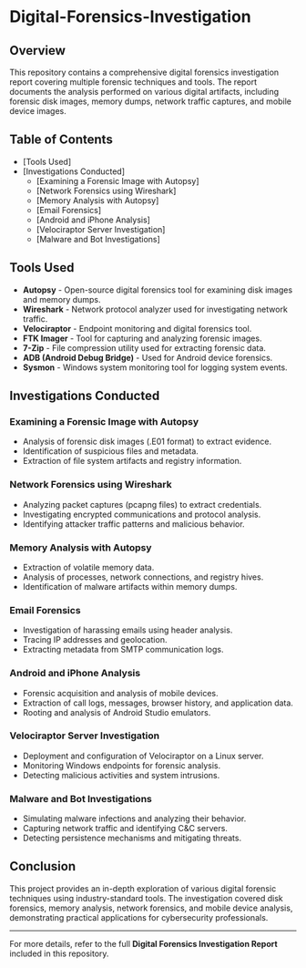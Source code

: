 # Digital-Forensics-Investigation

## Overview
This repository contains a comprehensive digital forensics investigation report covering multiple forensic techniques and tools. The report documents the analysis performed on various digital artifacts, including forensic disk images, memory dumps, network traffic captures, and mobile device images.

## Table of Contents
- [Tools Used]
- [Investigations Conducted]
  - [Examining a Forensic Image with Autopsy]
  - [Network Forensics using Wireshark]
  - [Memory Analysis with Autopsy]
  - [Email Forensics]
  - [Android and iPhone Analysis]
  - [Velociraptor Server Investigation]
  - [Malware and Bot Investigations]


## Tools Used
- **Autopsy** - Open-source digital forensics tool for examining disk images and memory dumps.
- **Wireshark** - Network protocol analyzer used for investigating network traffic.
- **Velociraptor** - Endpoint monitoring and digital forensics tool.
- **FTK Imager** - Tool for capturing and analyzing forensic images.
- **7-Zip** - File compression utility used for extracting forensic data.
- **ADB (Android Debug Bridge)** - Used for Android device forensics.
- **Sysmon** - Windows system monitoring tool for logging system events.

## Investigations Conducted

### Examining a Forensic Image with Autopsy
- Analysis of forensic disk images (.E01 format) to extract evidence.
- Identification of suspicious files and metadata.
- Extraction of file system artifacts and registry information.

### Network Forensics using Wireshark
- Analyzing packet captures (pcapng files) to extract credentials.
- Investigating encrypted communications and protocol analysis.
- Identifying attacker traffic patterns and malicious behavior.

### Memory Analysis with Autopsy
- Extraction of volatile memory data.
- Analysis of processes, network connections, and registry hives.
- Identification of malware artifacts within memory dumps.

### Email Forensics
- Investigation of harassing emails using header analysis.
- Tracing IP addresses and geolocation.
- Extracting metadata from SMTP communication logs.

### Android and iPhone Analysis
- Forensic acquisition and analysis of mobile devices.
- Extraction of call logs, messages, browser history, and application data.
- Rooting and analysis of Android Studio emulators.

### Velociraptor Server Investigation
- Deployment and configuration of Velociraptor on a Linux server.
- Monitoring Windows endpoints for forensic analysis.
- Detecting malicious activities and system intrusions.

### Malware and Bot Investigations
- Simulating malware infections and analyzing their behavior.
- Capturing network traffic and identifying C&C servers.
- Detecting persistence mechanisms and mitigating threats.

## Conclusion
This project provides an in-depth exploration of various digital forensic techniques using industry-standard tools. The investigation covered disk forensics, memory analysis, network forensics, and mobile device analysis, demonstrating practical applications for cybersecurity professionals.

---
For more details, refer to the full **Digital Forensics Investigation Report** included in this repository.

